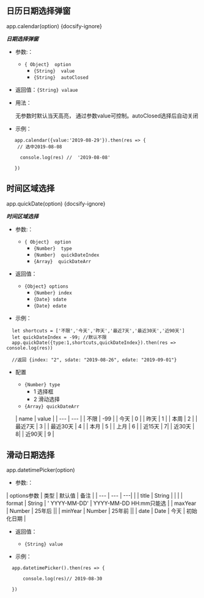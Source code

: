 ## 日历日期选择弹窗 
app.calendar(option)  {docsify-ignore}

***日期选择弹窗***
 
* 参数:：
  * ``{ Object}  option ``
    * ``{String}  value``
    * ``{String}  autoClosed``



* 返回值：``{String} valaue``


* 用法：

  无参数时默认当天高亮， 通过参数value可控制。autoClosed选择后自动关闭
  

* 示例：

```
   app.calendar({value:'2019-08-29'}).then(res => {
    // 选中2019-08-08
    
     console.log(res) //  '2019-08-08'
     
   })

```
 

## 时间区域选择 
app.quickDate(option) {docsify-ignore}

***时间区域选择***

* 参数:：
  * ``{ Object}  option ``
    * ``{Number}  type``
    * ``{Number}  quickDateIndex``
    * ``{Array}  quickDateArr``

* 返回值：
    * ``{Object} options``
      * ``{Number} index``
      * ``{Date} sdate``
      * ``{Date} edate``
 
* 示例：
```
  let shortcuts = ['不限','今天','昨天','最近7天','最近30天','近90天']
  let quickDateIndex = -99; //默认不限
  app.quickDate({type:1,shortcuts,quickDateIndex}).then(res => console.log(res))
  
  //返回 {index: "2", sdate: "2019-08-26", edate: "2019-09-01"}
```
* 配置
   * ``{Number} type``
     * 1 选择框
     * 2 滑动选择
   * `{Array} quickDateArr`


   | name | value |
        | --- | --- |
        | 不限 | -99 |
        | 今天 | 0 |
        | 昨天 | 1 |
        | 本周 | 2 |
        | 最近7天 | 3 |
        | 最近30天 | 4 |
        | 本月 | 5 |
        | 上月 | 6 | 
        | 近15天 | 7|
        | 近30天 | 8|
        | 近90天 | 9 |
 
 
 ##  滑动日期选择 
app.datetimePicker(option)


* 参数:：
   
| options参数 |  类型 |  默认值 | 备注 |
| --- | --- | ---| |
| title | String |  | |
| format | String | ' YYYY-MM-DD' | YYYY-MM-DD HH:mm只能选 |
| maxYear | Number | 25年后 ||
| minYear | Number | 25年前 ||
| date | Date | 今天 | 初始化日期 |
 

* 返回值：
    * ``{String} value``
 
* 示例：

```
  app.datetimePicker().then(res => {

      console.log(res)// 2019-08-30

  })
  
``````